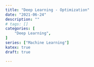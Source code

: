 ```yaml
---
title: "Deep Learning - Optimization"
date: "2021-06-24"
description: ""
# tags: []
categories: [
    "Deep Learning",
]
series: ["Machine Learning"]
katex: true
draft: true

---
```


